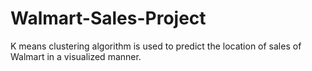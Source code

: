 # Walmart-Sales-Project
 K means clustering algorithm is used to predict the location of sales of Walmart in a visualized manner.
